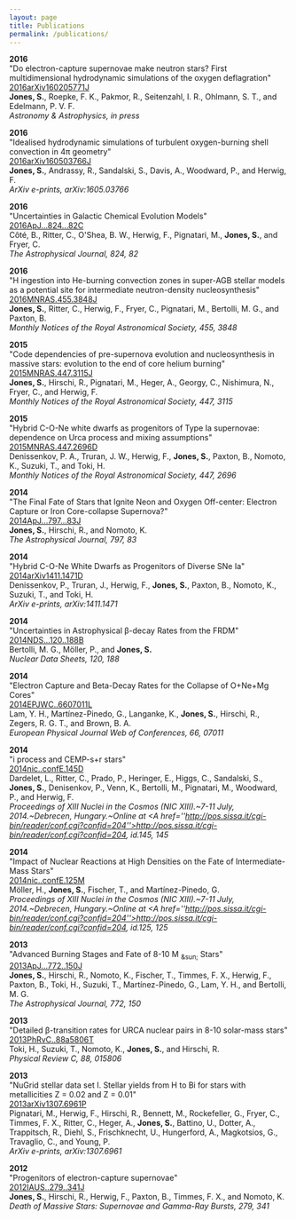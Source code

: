 ```yaml
---
layout: page
title: Publications
permalink: /publications/
---
```


__2016__  
"Do electron-capture supernovae make neutron stars? First multidimensional hydrodynamic simulations of the oxygen deflagration"  
[2016arXiv160205771J](http://adsabs.harvard.edu/abs/2016arXiv160205771J)  
__Jones, S.__, Roepke, F. K., Pakmor, R., Seitenzahl, I. R., Ohlmann, S. T., and Edelmann, P. V. F.  
_Astronomy & Astrophysics, in press_ 

__2016__  
"Idealised hydrodynamic simulations of turbulent oxygen-burning shell convection in 4&pi; geometry"  
[2016arXiv160503766J](http://adsabs.harvard.edu/abs/2016arXiv160503766J)  
__Jones, S.__, Andrassy, R., Sandalski, S., Davis, A., Woodward, P., and Herwig, F.  
_ArXiv e-prints,   arXiv:1605.03766_ 

__2016__  
"Uncertainties in Galactic Chemical Evolution Models"  
[2016ApJ...824...82C](http://adsabs.harvard.edu/abs/2016ApJ...824...82C)  
C&ocirc;t&eacute;, B., Ritter, C., O'Shea, B. W., Herwig, F., Pignatari, M., __Jones, S.__, and Fryer, C.  
_The Astrophysical Journal,  824,  82_ 

__2016__  
"H ingestion into He-burning convection zones in super-AGB stellar models as a potential site for intermediate neutron-density nucleosynthesis"  
[2016MNRAS.455.3848J](http://adsabs.harvard.edu/abs/2016MNRAS.455.3848J)  
__Jones, S.__, Ritter, C., Herwig, F., Fryer, C., Pignatari, M., Bertolli, M. G., and Paxton, B.  
_Monthly Notices of the Royal Astronomical Society,  455,  3848_ 

__2015__  
"Code dependencies of pre-supernova evolution and nucleosynthesis in massive stars: evolution to the end of core helium burning"  
[2015MNRAS.447.3115J](http://adsabs.harvard.edu/abs/2015MNRAS.447.3115J)  
__Jones, S.__, Hirschi, R., Pignatari, M., Heger, A., Georgy, C., Nishimura, N., Fryer, C., and Herwig, F.  
_Monthly Notices of the Royal Astronomical Society,  447,  3115_ 

__2015__  
"Hybrid C-O-Ne white dwarfs as progenitors of Type Ia supernovae: dependence on Urca process and mixing assumptions"  
[2015MNRAS.447.2696D](http://adsabs.harvard.edu/abs/2015MNRAS.447.2696D)  
Denissenkov, P. A., Truran, J. W., Herwig, F., __Jones, S.__, Paxton, B., Nomoto, K., Suzuki, T., and Toki, H.  
_Monthly Notices of the Royal Astronomical Society,  447,  2696_ 

__2014__  
"The Final Fate of Stars that Ignite Neon and Oxygen Off-center: Electron Capture or Iron Core-collapse Supernova?"  
[2014ApJ...797...83J](http://adsabs.harvard.edu/abs/2014ApJ...797...83J)  
__Jones, S.__, Hirschi, R., and Nomoto, K.  
_The Astrophysical Journal,  797,  83_ 

__2014__  
"Hybrid C-O-Ne White Dwarfs as Progenitors of Diverse SNe Ia"  
[2014arXiv1411.1471D](http://adsabs.harvard.edu/abs/2014arXiv1411.1471D)  
Denissenkov, P., Truran, J., Herwig, F., __Jones, S.__, Paxton, B., Nomoto, K., Suzuki, T., and Toki, H.  
_ArXiv e-prints,   arXiv:1411.1471_ 

__2014__  
"Uncertainties in Astrophysical &beta;-decay Rates from the FRDM"  
[2014NDS...120..188B](http://adsabs.harvard.edu/abs/2014NDS...120..188B)  
Bertolli, M. G., M&ouml;ller, P., and __Jones, S.__  
_Nuclear Data Sheets,  120,  188_ 

__2014__  
"Electron Capture and Beta-Decay Rates for the Collapse of O+Ne+Mg Cores"  
[2014EPJWC..6607011L](http://adsabs.harvard.edu/abs/2014EPJWC..6607011L)  
Lam, Y. H., Mart&iacute;nez-Pinedo, G., Langanke, K., __Jones, S.__, Hirschi, R., Zegers, R. G. T., and Brown, B. A.  
_European Physical Journal Web of Conferences,  66,  07011_ 

__2014__  
"i process and CEMP-s+r stars"  
[2014nic..confE.145D](http://adsabs.harvard.edu/abs/2014nic..confE.145D)  
Dardelet, L., Ritter, C., Prado, P., Heringer, E., Higgs, C., Sandalski, S., __Jones, S.__, Denisenkov, P., Venn, K., Bertolli, M., Pignatari, M., Woodward, P., and Herwig, F.  
_Proceedings of XIII Nuclei in the Cosmos (NIC XIII).~7-11 July, 2014.~Debrecen, Hungary.~Online at <A href=''http://pos.sissa.it/cgi-bin/reader/conf.cgi?confid=204''>http://pos.sissa.it/cgi-bin/reader/conf.cgi?confid=204</A>, id.145,   145_ 

__2014__  
"Impact of Nuclear Reactions at High Densities on the Fate of Intermediate-Mass Stars"  
[2014nic..confE.125M](http://adsabs.harvard.edu/abs/2014nic..confE.125M)  
M&ouml;ller, H., __Jones, S.__, Fischer, T., and Mart&iacute;nez-Pinedo, G.  
_Proceedings of XIII Nuclei in the Cosmos (NIC XIII).~7-11 July, 2014.~Debrecen, Hungary.~Online at <A href=''http://pos.sissa.it/cgi-bin/reader/conf.cgi?confid=204''>http://pos.sissa.it/cgi-bin/reader/conf.cgi?confid=204</A>, id.125,   125_ 

__2013__  
"Advanced Burning Stages and Fate of 8-10 M <SUB>&sun;</SUB> Stars"  
[2013ApJ...772..150J](http://adsabs.harvard.edu/abs/2013ApJ...772..150J)  
__Jones, S.__, Hirschi, R., Nomoto, K., Fischer, T., Timmes, F. X., Herwig, F., Paxton, B., Toki, H., Suzuki, T., Mart&iacute;nez-Pinedo, G., Lam, Y. H., and Bertolli, M. G.  
_The Astrophysical Journal,  772,  150_ 

__2013__  
"Detailed &beta;-transition rates for URCA nuclear pairs in 8-10 solar-mass stars"  
[2013PhRvC..88a5806T](http://adsabs.harvard.edu/abs/2013PhRvC..88a5806T)  
Toki, H., Suzuki, T., Nomoto, K., __Jones, S.__, and Hirschi, R.  
_Physical Review C,  88,  015806_ 

__2013__  
"NuGrid stellar data set I. Stellar yields from H to Bi for stars with metallicities Z = 0.02 and Z = 0.01"  
[2013arXiv1307.6961P](http://adsabs.harvard.edu/abs/2013arXiv1307.6961P)  
Pignatari, M., Herwig, F., Hirschi, R., Bennett, M., Rockefeller, G., Fryer, C., Timmes, F. X., Ritter, C., Heger, A., __Jones, S.__, Battino, U., Dotter, A., Trappitsch, R., Diehl, S., Frischknecht, U., Hungerford, A., Magkotsios, G., Travaglio, C., and Young, P.  
_ArXiv e-prints,   arXiv:1307.6961_ 

__2012__  
"Progenitors of electron-capture supernovae"  
[2012IAUS..279..341J](http://adsabs.harvard.edu/abs/2012IAUS..279..341J)  
__Jones, S.__, Hirschi, R., Herwig, F., Paxton, B., Timmes, F. X., and Nomoto, K.  
_Death of Massive Stars: Supernovae and Gamma-Ray Bursts,  279,  341_ 


